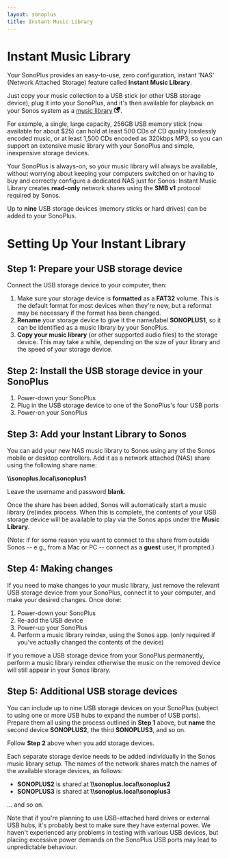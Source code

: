 ```yaml
---
layout: sonoplus
title: Instant Music Library
---
```


# Instant Music Library

Your SonoPlus provides an easy-to-use, zero configuration, instant 'NAS' (Network Attached Storage) feature called **Instant Music Library**.

Just copy your music collection to a USB stick (or other USB storage device), plug it into your SonoPlus, and it's then available for playback on your Sonos system as a [music library](https://support.sonos.com/s/article/257) ![External](/images/external_link.png).

For example, a single, large capacity, 256GB USB memory stick (now available for about $25) can hold at least 500 CDs of CD quality losslessly encoded music, or at least 1,500 CDs encoded as 320kbps MP3, so you can support an extensive music library with your SonoPlus and simple, inexpensive storage devices.

Your SonoPlus is always-on, so your music library will always be available, without worrying about keeping your computers switched on or having to buy and correctly configure a dedicated NAS just for Sonos: Instant Music Library creates **read-only** network shares using the **SMB v1** protocol required by Sonos.

Up to **nine** USB storage devices (memory sticks or hard drives) can be added to your SonoPlus.

# Setting Up Your Instant Library

## Step 1: Prepare your USB storage device

Connect the USB storage device to your computer, then:

1. Make sure your storage device is **formatted** as a **FAT32** volume. This is the default format for most devices when they're new, but a reformat may be necessary if the format has been changed.
1. **Rename** your storage device to give it the name/label **SONOPLUS1**, so it can be  identified as a music library by your SonoPlus.
1. **Copy your music library** (or other supported audio files) to the storage device. This may take a while, depending on the size of your library and the speed of your storage device.

## Step 2: Install the USB storage device in your SonoPlus

1. Power-down your SonoPlus
1. Plug in the USB storage device to one of the SonoPlus's four USB ports
1. Power-on your SonoPlus

## Step 3: Add your Instant Library to Sonos

You can add your new NAS music library to Sonos using any of the Sonos mobile or desktop controllers. Add it as a network attached (NAS) share using the following share name:

**\\\sonoplus.local\sonoplus1**

Leave the username and password **blank**.

Once the share has been added, Sonos will automatically start a music library (re)index process. When this is complete, the contents of your USB storage device will be available to play via the Sonos apps under the **Music Library**.

(Note: if for some reason you want to connect to the share from outside Sonos -- e.g., from a Mac or PC -- connect as a **guest** user, if prompted.)

## Step 4: Making changes

If you need to make changes to your music library, just remove the relevant USB storage device from your SonoPlus, connect it to your computer, and make your desired changes. Once done:

1. Power-down your SonoPlus
1. Re-add the USB device
1. Power-up your SonoPlus
1. Perform a music library reindex, using the Sonos app. (only required if you've actually changed the contents of the device)

If you remove a USB storage device from your SonoPlus permanently, perform a music library reindex otherwise the music on the removed device will still appear in your Sonos library.

## Step 5: Additional USB storage devices

You can include up to nine USB storage devices on your SonoPlus (subject to using one or more USB hubs to expand the number of USB ports). Prepare them all using the process outlined in **Step 1** above, but **name** the second device **SONOPLUS2**, the third **SONOPLUS3**, and so on.

Follow **Step 2** above when you add storage devices.

Each separate storage device needs to be added individually in the Sonos music library setup. The names of the network shares match the names of the available storage devices, as follows:

- **SONOPLUS2** is shared at **\\\sonoplus.local\sonoplus2**
- **SONOPLUS3** is shared at **\\\sonoplus.local\sonoplus3**

... and so on.

Note that if you're planning to use USB-attached hard drives or external USB hubs, it's probably best to make sure they have external power. We haven't experienced any problems in testing with various USB devices, but placing excessive power demands on the SonoPlus USB ports may lead to unpredictable behaviour.